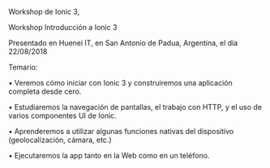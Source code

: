 Workshop de Ionic 3, 

Workshop Introducción a Ionic 3

Presentado en Huenei IT, en San Antonio de Padua, Argentina, el día 22/08/2018

Temario:

• Veremos cómo iniciar con Ionic 3 y construiremos una aplicación completa desde cero. 

• Estudiaremos la navegación de pantallas, el trabajo con HTTP, y el uso de varios componentes UI de Ionic. 

• Aprenderemos a utilizar algunas funciones nativas del dispositivo (geolocalización, cámara, etc.) 

• Ejecutaremos la app tanto en la Web como en un teléfono.
